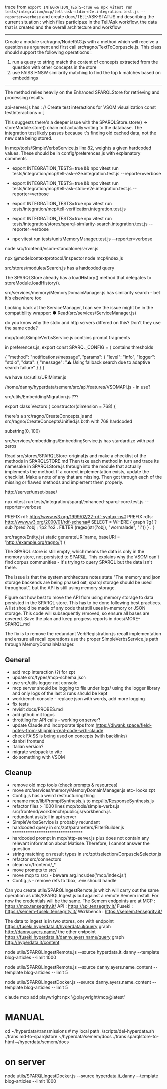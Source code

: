 
trace from `export INTEGRATION_TESTS=true && npx vitest run tests/integration/mcp/tell-ask-stdio-e2e.integration.test.js --reporter=verbose` and create docs/TELL-ASK-STATUS.md describing the current situation : which files participate in the Tell/Ask workflow, the data that is created and the overall architecture and workflow  

---
Create a module src/ragno/NodeRAG.js with a method which will receive a question as argument and first call src/ragno/TextToCorpuscle.js. This class should support the following operatioons :
1. run a query to string match the content of concepts extracted from the question with other concepts in the store
2. use FAISS HNSW similarity matching to find the top k matches based on embeddings 
---

The method relies heavily on the Enhanced SPARQLStore for retrieving and processing results.


api-server.js has :
            // Create test interactions for VSOM visualization
            const testInteractions = [

This suggests there's a deeper issue with the SPARQLStore.store() → storeModule.store() chain not actually writing to the database. The integration test likely passes because
  it's finding old cached data, not the new data being stored.

In mcp/tools/SimpleVerbsService.js line 82, weights a given hardcoded values. These should be in config/preferences.js with explanatory comments

* export INTEGRATION_TESTS=true && npx vitest run tests/integration/mcp/tell-ask-e2e.integration.test.js --reporter=verbose 
* export INTEGRATION_TESTS=true && npx vitest run tests/integration/mcp/tell-ask-stdio-e2e.integration.test.js --reporter=verbose
* export INTEGRATION_TESTS=true npx vitest run tests/integration/mcp/tell-verification.integration.test.js
* export INTEGRATION_TESTS=true npx vitest run
      tests/integration/stores/sparql-similarity-search.integration.test.js --reporter=verbose

* npx vitest run tests/unit/MemoryManager.test.js --reporter=verbose

node src/frontend/vsom-standalone/server.js

npx @modelcontextprotocol/inspector node mcp/index.js

src/stores/modules/Search.js has a hardcoded query


 The SPARQLStore already has a loadHistory() method that delegates to
  storeModule.loadHistory().

src/services/memory/MemoryDomainManager.js has similarity search - bet it's elsewhere too

   Looking back at the ServiceManager, I can see the issue might be in the
  compatibility wrapper:
● Read(src/services/ServiceManager.js)

do you know why the stdio and http servers differed on this? Don't they use the same code?

mcp/tools/SimpleVerbsService.js contains prompt fragments

in preferences.js, export const SPARQL_CONFIG = { contains thresholds

{
  "method": "notifications/message",
  "params": {
    "level": "info",
    "logger": "stdio",
    "data": {
      "message": "⚠️ Using fallback search due to adaptive search failure"
    }
  }
}

we have src/utils/URIMinter.js


/home/danny/hyperdata/semem/src/api/features/VSOMAPI.js - in use?

src/utils/EmbeddingMigration.js ???

export class Vectors {
    constructor(dimension = 768) {

there's a src/ragno/CreateConcepts.js and src/ragno/CreateConceptsUnified.js both with 768 hardcoded

substring(0, 100)

src/services/embeddings/EmbeddingService.js has stardardize with pad zeros

Read src/stores/SPARQLStore-original.js and make a checklist of the methods in SPARQLSTORE.md Then take each method in turn and trace its namesake in SPARQLStore.js through into the module that actually implements the method. If a correct implementation exists, update the checklist. Make a note of any that are missing. Then got through each of the missing or flawed methods and implement them properly.

http://server/unset-base/

npx vitest run tests/integration/sparql/enhanced-sparql-core.test.js --reporter=verbose



PREFIX rdf: <http://www.w3.org/1999/02/22-rdf-syntax-ns#>
PREFIX rdfs: <http://www.w3.org/2000/01/rdf-schema#>
SELECT * WHERE {
  graph ?g{
    ?sub ?pred ?obj ;
    ?p2 ?o2 .
  FILTER (regex(str(?obj), "wormalade", "i"))
  } .
} 

src/ragno/Entity.js)
 static generateURI(name, baseURI = 'http://example.org/ragno/') {

The SPARQL store is still empty, which means the data is only in the memory store, not persisted to SPARQL. This explains why the VSOM can't find corpus communities - it's
  trying to query SPARQL but the data isn't there.

  The issue is that the system architecture notes state "The memory and json storage backends are being phased out, sparql storage should be used throughout", but the API is still
   using memory storage.

Figure out how best to move the API from using memory storage to data persisted in the SPARQL store. This has to be done following best practices. A list should be made of any code that still uses in-memory or JSON storage. This code will subsequently removed, so ensure all bases are covered.
Save the plan and keep progress reports in docs/MORE-SPARQL.md

 The fix is to remove the redundant VerbRegistration.js recall implementation and ensure all recall
  operations use the proper SimpleVerbsService.js path through MemoryDomainManager.

## General

* add mcp interaction (?) for zpt
* update  src/types/mcp-schema.json
* use src/utils logger not console
* mcp server should be logging to file under logs/ using the logger library and only logs of the last 3 runs should be kept
* workbench console - replace json with words, add more logging
* fix tests
* revisit docs/PROBES.md
* add github mit logos
* throttling for API calls - working on server?
* update Claude.md incorporate tips from https://diwank.space/field-notes-from-shipping-real-code-with-claude
* check FAISS is being used on concepts (with backlinks)
* danbri frontend
* Italian version?
* migrate webpack to vite
* do something with VSOM

## Cleanup

* remove old mcp tools (check prompts & resources)
* move src/services/memory/MemoryDomainManager.js etc- looks zpt
* Config.js has a weird restructuring thing
* rename mcp/lib/PromptSynthesis.js to mcp/lib/ResponseSynthesis.js
* refactor files > 1000 lines mcp/tools/simple-verbs.js src/frontend/workbench/public/js/workbench.js
* redundant ask/tell in api server
* SimpleVerbsService is probably redundant
* hardcoded query in src/zpt/parameters/FilterBuilder.js ******************************** 
* hardcoded prompt in mcp/http-server.js plus does not contain any relevant information about Matisse. Therefore, I cannot answer the question
* string matching on result types in src/zpt/selection/CorpuscleSelector.js
* refactor src/connectors
* clean src/frontend/_*
* move prompts to src/
* move mcp to src/ - beware arg.includes('mcp/index.js')
* Config.js - remove refs to tbox, .env should handle

Can you create utils/SPARQLIngestRemote.js which will carry out the same operation as utils/SPARQLIngest.js but against a remote Semem install. For now the credentials will be the same. The Semem endpoints are at MCP : https://mcp.tensegrity.it/ API : https://api.tensegrity.it/ Fuseki : https://semem-fuseki.tensegrity.it/ Workbench : https://semem.tensegrity.it/

The data to ingest is in two stores, one with endpoint https://fuseki.hyperdata.it/hyperdata.it/query graph http://danny.ayers.name/ the other endpoint https://fuseki.hyperdata.it/danny.ayers.name/query graph http://hyperdata.it/content

node utils/SPARQLIngestRemote.js --source hyperdata.it_danny --template blog-articles --limit 1000

node utils/SPARQLIngestRemote.js --source danny.ayers.name_content --template blog-articles --limit 5

node utils/SPARQLIngestDocker.js --source danny.ayers.name_content --template blog-articles --limit 5

claude mcp add playwright npx '@playwright/mcp@latest'
 
# MANUAL
cd ~/hyperdata/transmissions # my local path
./scripts/del-hyperdata.sh
./trans md-to-sparqlstore ~/hyperdata/semem/docs
./trans sparqlstore-to-html  ~/hyperdata/semem/docs
# on server
node utils/SPARQLIngestDocker.js --source hyperdata.it_danny --template blog-articles --limit 1000

